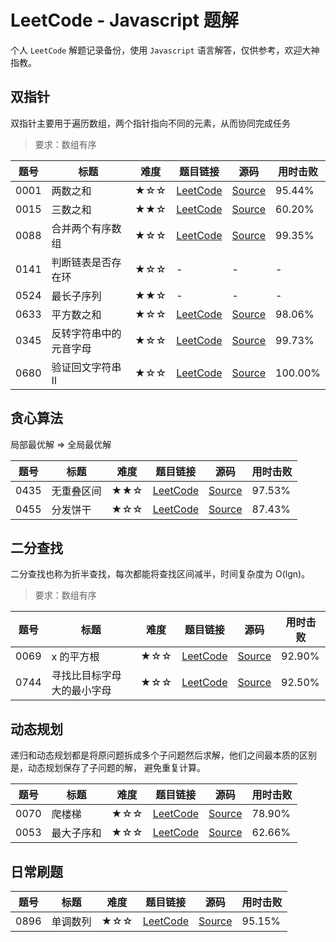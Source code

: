 # LeetCode - Javascript 题解

个人 `LeetCode` 解题记录备份，使用 `Javascript` 语言解答，仅供参考，欢迎大神指教。

## 双指针

双指针主要用于遍历数组，两个指针指向不同的元素，从而协同完成任务

> 要求：数组有序

| 题号 | 标题 | 难度 | 题目链接 | 源码 | 用时击败 |
| -- | -- | -- | -- | -- | -- |
| 0001 | 两数之和 | ★☆☆ | [LeetCode][s0001] | [Source](./solutions/s0001_two-sum.js) | 95.44% |
| 0015 | 三数之和 | ★★☆ | [LeetCode][s0015] | [Source](./solutions/s0015_3sum.js) | 60.20% |
| 0088 | 合并两个有序数组 | ★☆☆ | [LeetCode][s0088] | [Source](./solutions/s0015_3sum.js) | 99.35% |
| 0141 | 判断链表是否存在环 | ★☆☆ | - | - | - |
| 0524 | 最长子序列 | ★★☆ | - | - | - |
| 0633 | 平方数之和 | ★☆☆ | [LeetCode][s0633] | [Source](./solutions/s0633_sum-of-square-numbers.js) | 98.06% |
| 0345 | 反转字符串中的元音字母 | ★☆☆ | [LeetCode][s0345] | [Source](./solutions/s0345_reverse-vowels-of-a-string.js) | 99.73% |
| 0680 | 验证回文字符串 Ⅱ | ★☆☆ | [LeetCode][s0680] | [Source](./solutions/s0680_valid-palindrome-ii.js) | 100.00% |

## 贪心算法

局部最优解 => 全局最优解

| 题号 | 标题 | 难度 | 题目链接 | 源码 | 用时击败 |
| -- | -- | -- | -- | -- | -- |
| 0435 | 无重叠区间 | ★★☆ | [LeetCode][s0435] | [Source](./solutions/s0435_non-overlapping-intervals.js) | 97.53% |
| 0455 | 分发饼干 | ★☆☆ | [LeetCode][s0455] | [Source](./solutions/s0455_assign-cookies.js) | 87.43% |

## 二分查找

二分查找也称为折半查找，每次都能将查找区间减半，时间复杂度为 O(lgn)。

> 要求：数组有序

| 题号 | 标题 | 难度 | 题目链接 | 源码 | 用时击败 |
| -- | -- | -- | -- | -- | -- |
| 0069 | x 的平方根 | ★☆☆ | [LeetCode][s0069] | [Source](./solutions/s0069_sqrtx.js) | 92.90% |
| 0744 | 寻找比目标字母大的最小字母 | ★☆☆ | [LeetCode][s0744] | [Source](./solutions/s0744_find-smallest-letter-greater-than-target.js) | 92.50% |

## 动态规划

递归和动态规划都是将原问题拆成多个子问题然后求解，他们之间最本质的区别是，动态规划保存了子问题的解，
避免重复计算。

| 题号 | 标题 | 难度 | 题目链接 | 源码 | 用时击败 |
| -- | -- | -- | -- | -- | -- |
| 0070 | 爬楼梯 | ★☆☆ | [LeetCode][s0070] | [Source](./solutions/s0070_climbing-stairs.js) | 78.90% |
| 0053 | 最大子序和 | ★☆☆ | [LeetCode][s0053] | [Source](./solutions/s0053_maximum-subarray.js) | 62.66% |

## 日常刷题

| 题号 | 标题 | 难度 | 题目链接 | 源码 | 用时击败 |
| -- | -- | -- | -- | -- | -- |
| 0896 | 单调数列 | ★☆☆ | [LeetCode][s0896] | [Source](./solutions/s0896_monotonic-array.js) | 95.15% |

[s0001]: https://leetcode-cn.com/problems/two-sum/
[s0015]: https://leetcode-cn.com/problems/3sum/
[s0053]: https://leetcode-cn.com/problems/maximum-subarray/
[s0069]: https://leetcode-cn.com/problems/sqrtx/
[s0070]: https://leetcode-cn.com/problems/climbing-stairs/submissions/
[s0088]: https://leetcode-cn.com/problems/merge-sorted-array/
[s0633]: https://leetcode-cn.com/problems/sum-of-square-numbers/
[s0345]: https://leetcode-cn.com/problems/reverse-vowels-of-a-string/
[s0435]: https://leetcode-cn.com/problems/non-overlapping-intervals/
[s0455]: https://leetcode-cn.com/problems/assign-cookies/
[s0680]: https://leetcode-cn.com/problems/valid-palindrome-ii/
[s0744]: https://leetcode-cn.com/problems/find-smallest-letter-greater-than-target/
[s0896]: https://leetcode-cn.com/problems/monotonic-array/
